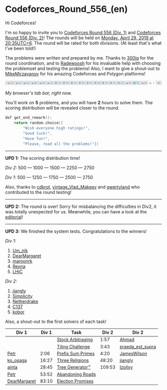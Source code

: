 # Codeforces_Round_556_(en)

Hi Codeforces!

I'm so happy to invite you to [Codeforces Round 556 (Div. 1)](https://codeforces.com/contest/1149 "Codeforces Round 556 (Div. 1)") and [Codeforces Round 556 (Div. 2)](https://codeforces.com/contest/1150 "Codeforces Round 556 (Div. 2)")! The rounds will be held on [Monday, April 29, 2019 at 20:35UTC+6](https://codeforces.com/https://www.timeanddate.com/worldclock/fixedtime.html?day=29&month=4&year=2019&hour=17&min=35&sec=0&p1=166). The round will be rated for both divisions. (At least that's what I've been told!)

The problems were written and prepared by me. Thanks to [300iq](https://codeforces.com/profile/300iq "Legendary Grandmaster 300iq") for the round coordination, and to [Radewoosh](https://codeforces.com/profile/Radewoosh "Legendary Grandmaster Radewoosh") for his invaluable help with choosing the problemset and testing the problems! Also, I want to give a shout-out to [MikeMirzayanov](https://codeforces.com/profile/MikeMirzayanov "Headquarters, MikeMirzayanov") for his amazing Codeforces and Polygon platforms!

![ ](images/a0cbd6b38d95a87dbd01fee77a70701ad5971095.png)

*My browser's tab bar, right now.*

You'll work on **5** problems, and you will have **2** hours to solve them. The scoring distribution will be revealed closer to the round.

 
```cpp
def get_end_remark():
    return random.choice([
        "Wish everyone high ratings!",
        "Good luck!",
        "Have fun!",
        "Please, read all the problems!"])
```
 

---

**UPD 1:** The scoring distribution time!

*Div 2:* 500 — 1000 — 1500 — 2250 — 2750

*Div 1:* 500 — 1250 — 1750 — 2500 — 2750

Also, thanks to [cdkrot](https://codeforces.com/profile/cdkrot "Grandmaster cdkrot"), [vintage_Vlad_Makeev](https://codeforces.com/profile/vintage_Vlad_Makeev "Grandmaster vintage_Vlad_Makeev") and [qwertyland](https://codeforces.com/profile/qwertyland "Specialist qwertyland") who contributed to the round testing!

 

---

**UPD 2:** The round is over! Sorry for misbalancing the difficulties in Div2, it was totally unexpected for us. Meanwhile, you can have a look at the [editorial](Tutorial_(en).md)!

 

---

**UPD 3:** We finished the system tests. Congratulations to the winners!

*Div 1:*

 1. [Um_nik](https://codeforces.com/profile/Um_nik "Legendary Grandmaster Um_nik")
2. [DearMargaret](https://codeforces.com/profile/DearMargaret "Legendary Grandmaster DearMargaret")
3. [maroonrk](https://codeforces.com/profile/maroonrk "International Grandmaster maroonrk")
4. [Reyna](https://codeforces.com/profile/Reyna "International Grandmaster Reyna")
5. [LHiC](https://codeforces.com/profile/LHiC "Legendary Grandmaster LHiC")

*Div 2:*

 1. [jiangly](https://codeforces.com/profile/jiangly "Expert jiangly")
2. [Simplicity](https://codeforces.com/profile/Simplicity "Expert Simplicity")
3. [Netherdrake](https://codeforces.com/profile/Netherdrake "Expert Netherdrake")
4. [C137](https://codeforces.com/profile/C137 "Expert C137")
5. [kobor](https://codeforces.com/profile/kobor "Expert kobor")

Also, a shout-out to the first solvers of each task!

 

| Div 1 | Div 1 | Task | Div 2 | Div 2 |
| --- | --- | --- | --- | --- |
|  |  | [Stock Arbitraging](https://codeforces.com/contest/1150/problem/A) | 1:57 | [Ahmad](https://codeforces.com/profile/Ahmad "Expert Ahmad") |
|  |  | [Tiling Challenge](https://codeforces.com/contest/1150/problem/B) | 3:43 | [praeda_est_supra](https://codeforces.com/profile/praeda_est_supra "Expert praeda_est_supra") |
| [Petr](https://codeforces.com/profile/Petr "Legendary Grandmaster Petr") | 2:06 | [Prefix Sum Primes](https://codeforces.com/contest/1150/problem/C) | 4:20 | [JamesWilson](https://codeforces.com/profile/JamesWilson "Expert JamesWilson") |
| [ko_osaga](https://codeforces.com/profile/ko_osaga "International Grandmaster ko_osaga") | 16:27 | [Three Religions](https://codeforces.com/contest/1150/problem/D) | 48:20 | [jiangly](https://codeforces.com/profile/jiangly "Expert jiangly") |
| [ainta](https://codeforces.com/profile/ainta "Legendary Grandmaster ainta") | 28:45 | [Tree Generator™](https://codeforces.com/contest/1150/problem/E) | 109:53 | [lzoilxy](https://codeforces.com/profile/lzoilxy "Expert lzoilxy") |
| [Petr](https://codeforces.com/profile/Petr "Legendary Grandmaster Petr") | 53:52 | [Abandoning Roads](../problems/D._Abandoning_Roads.md) |  |  |
| [DearMargaret](https://codeforces.com/profile/DearMargaret "Legendary Grandmaster DearMargaret") | 83:10 | [Election Promises](../problems/E._Election_Promises.md) |  |  |

